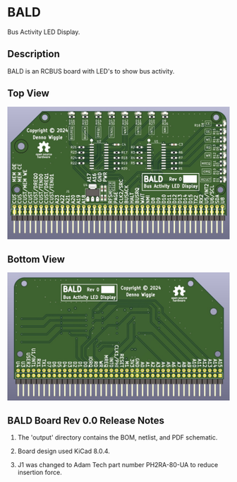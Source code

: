 # BALD
Bus Activity LED Display.

## Description
BALD is an RCBUS board with LED's to show bus activity.

## Top View
![BALD Top View Board Image](output/BALD_V0_3d_Top.jpg "Top View of the Bus Activity LED Display board.")

## Bottom View
![BALD Bottom View Board Image](output/BALD_V0_3d_Bottom.jpg "Bottom View of the Bus Activity LED Display board.")

## BALD Board Rev 0.0 Release Notes

1. The 'output' directory contains the BOM, netlist, and PDF schematic.

2. Board design used KiCad 8.0.4.

3. J1 was changed to Adam Tech part number PH2RA-80-UA to reduce insertion force.